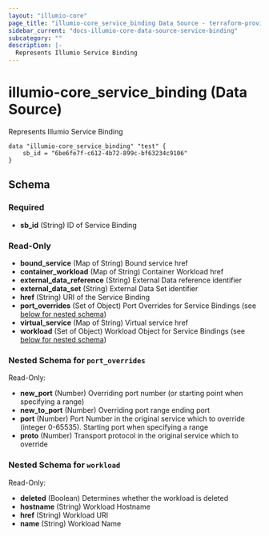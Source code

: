 ```yaml
---
layout: "illumio-core"
page_title: "illumio-core_service_binding Data Source - terraform-provider-illumio-core"
sidebar_current: "docs-illumio-core-data-source-service-binding"
subcategory: ""
description: |-
  Represents Illumio Service Binding
---
```


# illumio-core_service_binding (Data Source)

Represents Illumio Service Binding

```hcl
data "illumio-core_service_binding" "test" {
    sb_id = "6be6fe7f-c612-4b72-899c-bf63234c9106" 
}
```

## Schema

### Required

- **sb_id** (String) ID of Service Binding


### Read-Only

- **bound_service** (Map of String) Bound service href
- **container_workload** (Map of String) Container Workload href
- **external_data_reference** (String) External Data reference identifier
- **external_data_set** (String) External Data Set identifier
- **href** (String) URI of the Service Binding
- **port_overrides** (Set of Object) Port Overrides for Service Bindings (see [below for nested schema](#nestedatt--port_overrides))
- **virtual_service** (Map of String) Virtual service href
- **workload** (Set of Object) Workload Object for Service Bindings (see [below for nested schema](#nestedatt--workload))

<a id="nestedatt--port_overrides"></a>
### Nested Schema for `port_overrides`

Read-Only:

- **new_port** (Number) Overriding port number (or starting point when specifying a range)
- **new_to_port** (Number) Overriding port range ending port
- **port** (Number) Port Number in the original service which to override (integer 0-65535). Starting port when specifying a range
- **proto** (Number) Transport protocol in the original service which to override


<a id="nestedatt--workload"></a>
### Nested Schema for `workload`

Read-Only:

- **deleted** (Boolean) Determines whether the workload is deleted
- **hostname** (String) Workload Hostname
- **href** (String) Workload URI
- **name** (String) Workload Name


